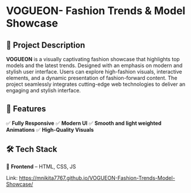
# VOGUEON- Fashion Trends & Model Showcase 

## 🌟 Project Description  
**VOGUEON** is a visually captivating fashion showcase that highlights top models and the latest trends. Designed with an emphasis on modern and stylish user interface. Users can explore high-fashion visuals, interactive elements, and a dynamic presentation of fashion-forward content. The project seamlessly integrates cutting-edge web technologies to deliver an engaging and stylish interface.

## 🚀 Features  
✅ **Fully Responsive**
✅ **Modern UI** 
✅ **Smooth and light weighted Animations** 
✅ **High-Quality Visuals** 

## 🛠 Tech Stack  
🔹 **Frontend** – HTML, CSS, JS 

Link: https://mnikita7767.github.io/VOGUEON-Fashion-Trends-Model-Showcase/
